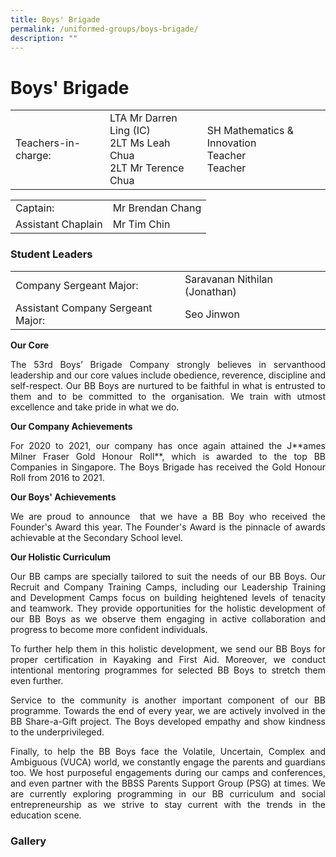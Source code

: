 ```yaml
---
title: Boys' Brigade
permalink: /uniformed-groups/boys-brigade/
description: ""
---
```

# Boys' Brigade

|                     |                                                                    |                                                   |
|-----------|--------------|------------------|
| Teachers-in-charge: | LTA Mr Darren Ling (IC)<br>2LT Ms Leah Chua<br>2LT Mr Terence Chua | SH Mathematics & Innovation<br>Teacher<br>Teacher |

|                    |                  |
|--------------------|------------------|
| Captain:           | Mr Brendan Chang |
| Assistant Chaplain | Mr Tim Chin      |

### Student Leaders

|                      |                               |
|-----------|-------------------|
| Company Sergeant Major:           | Saravanan Nithilan (Jonathan) |
| Assistant Company Sergeant Major: | Seo Jinwon         |

**Our Core**

<p style="text-align: justify;">The 53rd Boys’ Brigade Company strongly believes in servanthood leadership and our core values include obedience, reverence, discipline and self-respect. Our BB Boys are nurtured to be faithful in what is entrusted to them and to be committed to the organisation. We train with utmost excellence and take pride in what we do.

**Our Company Achievements**

<p style="text-align: justify;">For 2020 to 2021, our company has once again attained the J**ames Milner Fraser Gold Honour Roll**, which is awarded to the top BB Companies in Singapore. The Boys Brigade has received the Gold Honour Roll from 2016 to 2021.</p>

  

**Our Boys' Achievements**

<p style="text-align: justify;">We are proud to announce  that we have a BB Boy who received the Founder's Award this year. The Founder's Award is the pinnacle of awards achievable at the Secondary School level.</p>

**Our Holistic Curriculum**

<p style="text-align: justify;">Our BB camps are specially tailored to suit the needs of our BB Boys. Our Recruit and Company Training Camps, including our Leadership Training and Development Camps focus on building heightened levels of tenacity and teamwork. They provide opportunities for the holistic development of our BB Boys as we observe them engaging in active collaboration and progress to become more confident individuals.</p>

  

<p style="text-align: justify;">To further help them in this holistic development, we send our BB Boys for proper certification in Kayaking and First Aid. Moreover, we conduct intentional mentoring programmes for selected BB Boys to stretch them even further.</p>

  

<p style="text-align: justify;">Service to the community is another important component of our BB programme. Towards the end of every year, we are actively involved in the BB Share-a-Gift project. The Boys developed empathy and show kindness to the underprivileged.</p>

  

<p style="text-align: justify;">Finally, to help the BB Boys face the Volatile, Uncertain, Complex and Ambiguous (VUCA) world, we constantly engage the parents and guardians too. We host purposeful engagements during our camps and conferences, and even partner with the BBSS Parents Support Group (PSG) at times. We are currently exploring programming in our BB curriculum and social entrepreneurship as we strive to stay current with the trends in the education scene.</p>


### Gallery